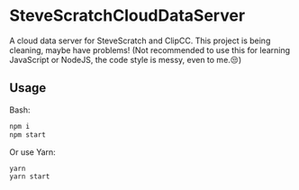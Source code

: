 # SteveScratchCloudDataServer

A cloud data server for SteveScratch and ClipCC.
This project is being cleaning, maybe have problems!
(Not recommended to use this for learning JavaScript or NodeJS, the code style is messy, even to me.😒)

## Usage

Bash:
```bash
npm i
npm start
```

Or use Yarn:
```bash
yarn
yarn start
```

